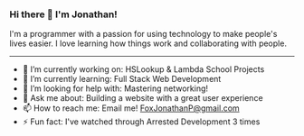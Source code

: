 ### Hi there 👋 I'm Jonathan!
I'm a programmer with a passion for using technology to make people's lives easier. I love learning how things work and collaborating with people.

---

<!--
**jfox16/jfox16** is a ✨ _special_ ✨ repository because its `README.md` (this file) appears on your GitHub profile.
-->

- 🔭 I’m currently working on: HSLookup & Lambda School Projects
- 🌱 I’m currently learning: Full Stack Web Development
- 🤔 I’m looking for help with: Mastering networking!
- 💬 Ask me about: Building a website with a great user experience
- 📫 How to reach me: Email me! FoxJonathanP@gmail.com
- ⚡ Fun fact: I've watched through Arrested Development 3 times
